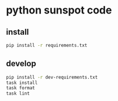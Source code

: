 # python sunspot code

## install

```sh
pip install -r requirements.txt
```

## develop

```sh
pip install -r dev-requirements.txt
task install
task format
task lint
```
